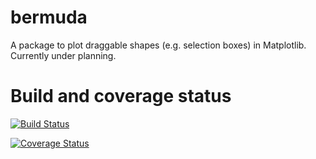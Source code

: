 bermuda
=======

A package to plot draggable shapes (e.g. selection boxes) in Matplotlib. Currently under planning.

Build and coverage status
=========================

[![Build Status](https://travis-ci.org/glue-viz/bermuda.png?branch=master)](https://travis-ci.org/glue-viz/bermuda)

[![Coverage Status](https://coveralls.io/repos/glue-viz/bermuda/badge.png?branch=master)](https://coveralls.io/r/glue-viz/bermuda?branch=master)
